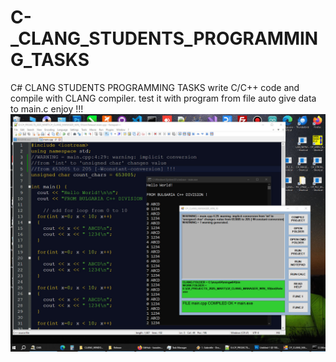 # C-_CLANG_STUDENTS_PROGRAMMING_TASKS
C# CLANG STUDENTS PROGRAMMING TASKS
write C/C++ code and compile with CLANG compiler. test it with program from file auto give data to main.c
enjoy !!!
<img src="/images/clang_1win_2025.jpg" alt="Alt text" title="Optional title">
